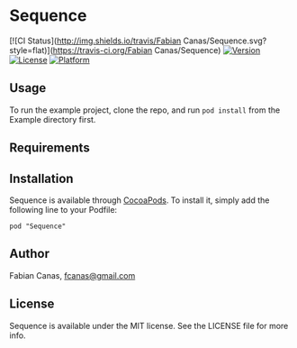 # Sequence

[![CI Status](http://img.shields.io/travis/Fabian Canas/Sequence.svg?style=flat)](https://travis-ci.org/Fabian Canas/Sequence)
[![Version](https://img.shields.io/cocoapods/v/Sequence.svg?style=flat)](http://cocoadocs.org/docsets/Sequence)
[![License](https://img.shields.io/cocoapods/l/Sequence.svg?style=flat)](http://cocoadocs.org/docsets/Sequence)
[![Platform](https://img.shields.io/cocoapods/p/Sequence.svg?style=flat)](http://cocoadocs.org/docsets/Sequence)

## Usage

To run the example project, clone the repo, and run `pod install` from the Example directory first.

## Requirements

## Installation

Sequence is available through [CocoaPods](http://cocoapods.org). To install
it, simply add the following line to your Podfile:

    pod "Sequence"

## Author

Fabian Canas, fcanas@gmail.com

## License

Sequence is available under the MIT license. See the LICENSE file for more info.

